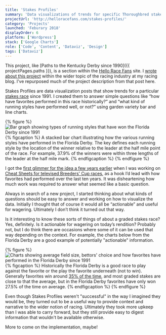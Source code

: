 ```yaml
---
title: 'Stakes Profiles'
summary: 'Data visualizations of trends for specific Thoroughbred stakes races since 1991'
projectUrl: 'http://helloracefans.com/stakes-profiles/'
category: 'Projects'
launched: 'Feburary 2018'
displayOrder: 6
platform: ['Wordpress']
stack: ['Google Charts']
role: ['Code', 'Content', 'Dataviz', 'Design']
tags: ['Dataviz']
---
```

This project, like [Paths to the Kentucky Derby since 1990]({{ projectPages.paths }}), is a section within the [Hello Race Fans](/projects/hello-race-fans) site. I [wrote about this project](http://www.exactamundo.org/2019/03/13/in-other-racing-data-conversations/) within the wider topic of the racing industry at my racing blog. I've repurposed much of the project description from that post here.

Stakes Profiles are data visualization posts that show trends for a particular [stakes race](https://en.wikipedia.org/wiki/Graded_stakes_race) since 1991. I created them to answer simple questions like “how have favorites performed in this race historically?” and “what kind of running styles have performed well, or not?” using garden variety bar and line charts.

{% figure %}
  <picture>
    <source srcset="/img/stakes-profiles-running-style-bar.avif" type="image/avif">
    <source srcset="/img/stakes-profiles-running-style-bar.webp" type="image/webp">
    <img src="/img/stakes-profiles-running-style-bar.png" alt="Bar graph showing types of running styles that have won the Florida Derby since 1991" loading="lazy" />
  </picture>
  {% figcaption %}
    A stacked bar chart illustrating how the various running styles have performed in the Florida Derby. The key defines each running style by the location of the winner relative to the leader at the half mile point of the race. For example, 37.9% of the winners were within three lengths of the leader at the half mile mark.
  {% endfigcaption %}
{% endfigure %}

I got the [first glimmer for the idea a few years earlier](https://twitter.com/superterrific/status/964523437019549696) when I was working on [Cheat Sheets for televised Breeders' Cup races](https://web.archive.org/web/20150831075810/https://challenge.breederscup.com/travers-cheat-sheet), as a hook I’d lead with how favorites had performed over the last ten years. It was disheartening how much work was required to answer what seemed like a basic question.

Always in search of a new project, I started thinking about what kinds of questions should be easy to answer and working on how to visualize the data. Initially I thought that of course it would all be “actionable” and useful for wagering. Ultimately I don’t think it turned out that way.

Is it interesting to know these sorts of things of about a graded stakes race? Yes, definitely. Is it actionable for wagering on today’s rendition? Probably not, but I do think there are occasions where some of it can be used that way depending on the context. For example, the charts below from the Florida Derby are a good example of potentially "actionable" information.

{% figure %}
  <img src="/img/stakes-profiles-favorites.png" alt="Charts showing average field size, bettors' choice and how favorites have performed in the Florida Derby since 1991" loading="lazy">
  {% figcaption %}
    Historically the Florida Derby is a good race to play against the favorite or the play the favorite underneath (not to win). Generally favorites win around <a href="http://agameofskill.com/how-well-do-horse-racing-favorites-perform/">35% of the time</a>, and most graded stakes are close to that the average, but in the Florida Derby favorites have only won 27.5% of the time on average.
  {% endfigcaption %}
{% endfigure %}

Even though Stakes Profiles weren't "successful" in the way I imagined they would be, they turned out to be a useful way to provide context and narrative to the wider notion of racing. Ultimately they took more upkeep than I was able to carry forward, but they still provide easy to digest information that wouldn't be available otherwise.

More to come on the implementation, maybe!

